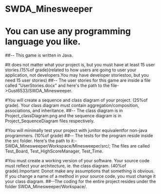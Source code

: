 # SWDA_Minesweeper

# You can use any programming language you like.
##-- This game is written in Java.

#It does not matter what your project is, but you must have at least 15 user stories.(15%of grade)(related to how users are going to user your application, not developers.You may have developer storiestoo, but you need 15 user stories)
##-- The user stories for this game are inside a file called "UserStories.docx" and here's the path to the file->Gust6533/SWDA_Minesweeper.

#You will create a sequence and class diagram of your project. (25%of grade). Your class diagram must contain aggregation/composition, associations, and inheritance.
##-- The class diagram is in Project_classDiagram.png and the sequence diagram is in Project_SequenceDiagram files respectively.

#You will minimally test your project with junitor equivalentfor non-java programmers. (10%of grade)
##-- The tests for the program reside inside the src folder. Here's the path to it:-SWDA_Minesweeper/Workspace/Minesweeper/src/; The files are called Test_Board, Test_HighScoreManager, Test_Time.

#You must create a working version of your software. Your source code must reflect your architecture, ie. the class diagram. (40%of grade).Important: Donot make any assumptions that something is obvious. If you change a name of a method in your source code, you must change it your class diagram.
##--The coding for the entire project resides under the folder SWDA_Minesweeper/Workspace/. 

